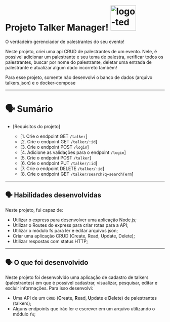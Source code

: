 # Projeto Talker Manager! <img src="https://upload.wikimedia.org/wikipedia/commons/thumb/a/aa/TED_three_letter_logo.svg/1200px-TED_three_letter_logo.svg.png" alt="logo-ted" width="80"/>

O verdadeiro gerenciador de palestrantes do seu evento!

Neste projeto, criei uma api CRUD de palestrantes de um evento. Nele, é possivel adicionar um palestrante e seu tema de palestra, verificar todos os palestrantes, buscar por nome do palestrante, deletar uma entrada de palestrante e atualizar algum dado incorreto também!

Para esse projeto, somente não desenvolvi o banco de dados (arquivo talkers.json) e o docker-compose

---

# 🗣️ Sumário

- [Requisitos do projeto]

  - [1. Crie o endpoint GET `/talker`]
  - [2. Crie o endpoint GET `/talker/:id`]
  - [3. Crie o endpoint POST `/login`]
  - [4. Adicione as validações para o endpoint `/login`]
  - [5. Crie o endpoint POST `/talker`]
  - [6. Crie o endpoint PUT `/talker/:id`]
  - [7. Crie o endpoint DELETE `/talker/:id`]
  - [8. Crie o endpoint GET `/talker/search?q=searchTerm`]

---

## 🗣️ Habilidades desenvolvidas

Neste projeto, fui capaz de:

  - Utilizar o express para desenvolver uma aplicação Node.js;
  - Utilizar o Routes do express para criar rotas para a API;
  - Utilizar o módulo fs para ler e editar arquivos json;
  - Criar uma aplicação CRUD (Create, Read, Update, Delete);
  - Utilizar respostas com status HTTP;
  
---

## 🗣️ O que foi desenvolvido

Neste projeto foi desenvolvido uma aplicação de cadastro de talkers (palestrantes) em que é possível cadastrar, visualizar, pesquisar, editar e excluir informações.
Para isso desenvolvi:
  * Uma API de um `CRUD` (**C**reate, **R**ead, **U**pdate e **D**elete) de palestrantes (talkers);
  * Alguns endpoints que irão ler e escrever em um arquivo utilizando o módulo `fs`;
